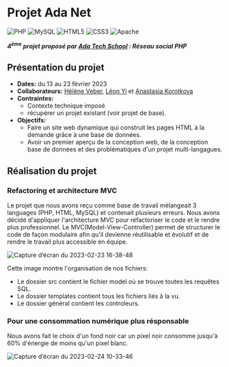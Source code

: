 # Projet Ada Net 
![PHP](https://img.shields.io/badge/php-%23777BB4.svg?style=for-the-badge&logo=php&logoColor=white) ![MySQL](https://img.shields.io/badge/mysql-%2300f.svg?style=for-the-badge&logo=mysql&logoColor=white) ![HTML5](https://img.shields.io/badge/html5-%23E34F26.svg?style=for-the-badge&logo=html5&logoColor=white) ![CSS3](https://img.shields.io/badge/css3-%231572B6.svg?style=for-the-badge&logo=css3&logoColor=white) ![Apache](https://img.shields.io/badge/apache-%23D42029.svg?style=for-the-badge&logo=apache&logoColor=white)

__*4<sup>ème</sup> projet proposé par [Ada Tech School](https://adatechschool.fr/) : Réseau social PHP*__

## Présentation du projet 
- __Dates:__ du 13 au 23 février 2023
- __Collaborateurs:__ [Hélène Veber](https://github.com/HeleneVeber), [Léon Yi](https://github.com/yileon-ada) et [Anastasia Korotkova](https://github.com/Nastiakor) 
- __Contraintes:__ 
  - Contexte technique imposé 
  - récupérer un projet existant (voir projet de base).
- __Objectifs:__ 
  - Faire un site web dynamique qui construit les pages HTML à la demande grâce à une base de données.
  - Avoir un premier aperçu de la conception web, de la conception base de données et des problématiques d'un projet multi-langagues.
  
## Réalisation du projet
### Refactoring et architecture MVC
   Le projet que nous avons reçu comme base de travail mélangeait 3 languages (PHP, HTML, MySQL) et contenait plusieurs erreurs. 
   Nous avons décidé d'appliquer l'architecture MVC pour réfactoriser le code et le rendre plus professionnel.
   Le MVC(Model-View-Controller) permet de structurer le code de façon modulaire afin qu'il devienne réutilisable et évolutif et de rendre le travail plus accessible en équipe.
   
   ![Capture d’écran du 2023-02-23 16-38-48](https://user-images.githubusercontent.com/114987386/220957861-98af378f-b467-4a9a-b916-35ebc34057d4.png)
   
   
Cette image montre l'organisation de nos fichiers: 
- Le dossier src contient le fichier model où se trouve toutes les requêtes SQL.
- Le dossier templates contient tous les fichiers liés à la vu.
- Le dossier général contient les controleurs.

### Pour une consommation numérique plus résponsable
   Nous avons fait le choix d'un fond noir car un pixel noir consomme jusqu'à 60% d'énergie de moins qu'un pixel blanc.
   
![Capture d’écran du 2023-02-24 10-33-46](https://user-images.githubusercontent.com/114992758/221143931-6f3af06b-b17e-4913-a0c0-ab725c47692a.png)
